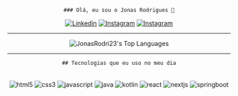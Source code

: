 <div align="center">

    ### Olá, eu sou o Jonas Rodrigues 👋

[![Linkedin](https://img.shields.io/badge/LinkedIn-0077B5?style=for-the-badge&logo=linkedin&logoColor=white)](https://www.linkedin.com/in/jonas-rodrigues-656820257/)
[![Instagram](https://img.shields.io/badge/Instagram-E4405F?style=for-the-badge&logo=instagram&logoColor=white)](https://www.instagram.com/devjon_23/)
[![Instagram](https://img.shields.io/badge/Gmail-D14836?style=for-the-badge&logo=gmail&logoColor=white)](mailto:jonasrodrigues0312@gmail.com)
</div>
<hr>
<div align="center">

![JonasRodri23's Top Languages](https://github-readme-stats.vercel.app/api/top-langs/?username=JonasRodri23&theme=midnight-purple&show_icons=true&hide_border=false&layout=compact)
</div>
<hr>
<div align="center">

    ## Tecnologias que eu uso no meu dia

<div style="display: inline_block"><br/>
    <img align="center" alt="html5" src="https://img.shields.io/badge/HTML5-E34F26?style=for-the-badge&logo=html5&logoColor=white" />
    <img align="center" alt="css3" src="https://img.shields.io/badge/CSS3-1572B6?style=for-the-badge&logo=css3&logoColor=white" />
    <img align="center" alt="javascript" src="https://img.shields.io/badge/JavaScript-F7DF1E?style=for-the-badge&logo=javascript&logoColor=black" />
    <img align="center" alt="java" src="https://img.shields.io/badge/Java-ED8B00?style=for-the-badge&logo=openjdk&logoColor=white" />
    <img align="center" alt="kotlin" src="https://img.shields.io/badge/Kotlin-0095D5?&style=for-the-badge&logo=kotlin&logoColor=white" />
    <img align="center" alt="react" src="https://img.shields.io/badge/React-20232A?style=for-the-badge&logo=react&logoColor=61DAFB" />
    <img align="center" alt="nextjs" src="https://img.shields.io/badge/Next-black?style=for-the-badge&logo=next.js&logoColor=white)" />
    <img align="center" alt="springboot" src="https://img.shields.io/badge/Spring%20Boot-6DB33F.svg?style=for-the-badge&logo=Spring-Boot&logoColor=white" />
</div>
</div>
